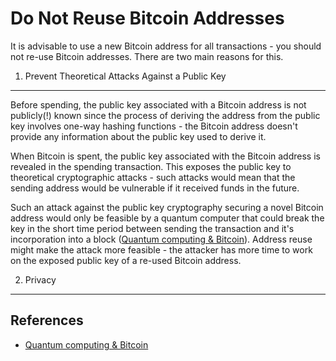Do Not Reuse Bitcoin Addresses
==============================

It is advisable to use a new Bitcoin address for all transactions - you should not re-use Bitcoin addresses. There are two main reasons for this.

1. Prevent Theoretical Attacks Against a Public Key
---------------------------------------------------
Before spending, the public key associated with a Bitcoin address is not publicly(!) known since the process of deriving the address from the public key involves one-way hashing functions - the Bitcoin address doesn't provide any information about the public key used to derive it.

When Bitcoin is spent, the public key associated with the Bitcoin address is revealed in the spending transaction. This exposes the public key to theoretical cryptographic attacks - such attacks would mean that the sending address would be vulnerable if it received funds in the future.

Such an attack against the public key cryptography securing a novel Bitcoin address would only be feasible by a quantum computer that could break the key in the short time period between sending the transaction and it's incorporation into a block ([Quantum computing & Bitcoin][1]). Address reuse might make the attack more feasible - the attacker has more time to work on the exposed public key of a re-used Bitcoin address.

2. Privacy
----------

References
-----------
* [Quantum computing & Bitcoin][1]

[1]: https://en.bitcoin.it/wiki/Quantum_computing_and_Bitcoin

